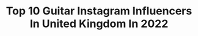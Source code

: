 ---
title: Top 10 Guitar Instagram Influencers In United Kingdom In 2022
description: >-
  Find top guitar Instagram influencers in United Kingdom in 2022. Most popular hashtags: #musician #guitarist #ladyguitarist.
platform: Instagram
hits: 226
text_top: See the top-rated Instagram influencers on inBeat.
text_bottom: Our database holds 226 Instagram influencers like this in United Kingdom for you to collaborate.
profiles:
  - username: "adam_warrington"
    fullname: >-
      Adam Warrington
    bio: >-
      Guitarist for @yungblud Songwriter
    location: "United Kingdom"
    followers: 72289
    engagement: 1464
    commentsToLikes: 0.018905
    id: ck14hqy0obonj0i1933h0txae
    verified: true
    hashtags: "#blackouttuesday"
  - username: "danporterguitar"
    fullname: >-
      Dan Porter
    bio: >-
      Lead guitarist. Member of Brotherhood of Guitar. Singer/songwriter. Love again, New Hope Club tour 2019
    location: "United Kingdom"
    followers: 4520
    engagement: 2817
    commentsToLikes: 0.053444
    id: ck15tut66k0ed0i19qrv42o5n
    verified: false
    hashtags: "#newhopeclub, #loveagaintour, #loveagain, #tbt"
  - username: "james.hetfield"
    fullname: >-
      Papa Het 👊💀👊
    bio: >-
      James Hetfield is a American musician, known for being the co-founder, lead vocalist, rhythm guitarist, for the American Heavy Metal band Metallica.
    location: "United Kingdom"
    followers: 362993
    engagement: 808
    commentsToLikes: 0.011689
    id: ck0u2a8uszez00i190qdmjevu
    verified: false
    hashtags: "#jameshetfield, #metallica, #glastonbury, #stayathome"
  - username: "maxijazz_official"
    fullname: >-
      Maxi Jazz
    bio: >-
      This is my Church. This is where I heal my hurts. Dj Maxi (Baldhead Slim) Jazz..-guitar legend-..
    location: "United Kingdom"
    followers: 13754
    engagement: 443
    commentsToLikes: 0.083542
    id: ck5hgpcis40y20i11pj4lwouq
    verified: false
    hashtags: "#guitarlife, #funkymusic, #etypeboys, #maxijazz"
  - username: "hotmilkhan"
    fullname: >-
      han FUCKIN mee
    bio: >-
      big mouth+ guitar in @hotmilkhotmilk 🔥🥛 i sin. manny - 🇬🇧 if you find me you find me, let’s start some chaos.
    location: "United Kingdom"
    followers: 14451
    engagement: 1732
    commentsToLikes: 0.012119
    id: ckap5d5m8b53h0i78w5c4bg9m
    verified: true
    hashtags: ""
  - username: "thelivhaynes"
    fullname: >-
      LIV HAYNES ♥
    bio: >-
      singer, songwriter, guitarist, libra, and texas gal mgmt: Kim Dawson TX | CESD LA | Industry Entertainment LA
    location: "United Kingdom"
    followers: 22320
    engagement: 436
    commentsToLikes: 0.044958
    id: ck0w6pnmt9pmr0i19czkwletu
    verified: false
    hashtags: ""
  - username: "benjamintotten"
    fullname: >-
      BENJI
    bio: >-
      Guitarist/Producer Will.blake@soundcollective.co.uk Nora.tamminen@soundcollective.co.uk Musical Direction • @kaizencollective
    location: "United Kingdom"
    followers: 13163
    engagement: 1425
    commentsToLikes: 0.032599
    id: ck5hpyrcrs72l0i1150w2hk2x
    verified: false
    hashtags: "#homeowner"
  - username: "officialarielle"
    fullname: >-
      Arielle
    bio: >-
      I prefer Analog. Guitar Enthusiast. 🎸 I write songs. 60's and 70's 🌻🌼 🇬🇧London
    location: "United Kingdom"
    followers: 73144
    engagement: 310
    commentsToLikes: 0.072019
    id: ck0tw9mfceiiy0i19robwqxlc
    verified: false
    hashtags: "#brianmayguitar, #brianmayguitars, #moog"
  - username: "anabelmontesinos"
    fullname: >-
      Anabel Montesinos
    bio: >-
      Classical Guitarist Honor citizen of Solero city Premio Chitarra d’Oro Debut in New York at the Carnegie Hall in the year 2011 CD Label: Naxos
    location: "United Kingdom"
    followers: 12912
    engagement: 728
    commentsToLikes: 0.026733
    id: ck0tttf0c483q0i19cg8t6kcm
    verified: false
    hashtags: "#musicianlife, #anabelmontesinos, #guitarist, #savarezstrings"
  - username: "akiragalaxy"
    fullname: >-
      Akira Galaxy Ament
    bio: >-
      Guitarist/Singer⚡️ LOS ANGELES // SEATTLE // LONDON 📍 @selectmodellosangeles @heffnermanagement @viviensmodelmgmt
    location: "United Kingdom"
    followers: 29088
    engagement: 401
    commentsToLikes: 0.022272
    id: ck0ty5bimlp3o0i19wd1fkr8t
    verified: false
    hashtags: "#dontletthepoopstopyoufromvoting"
---